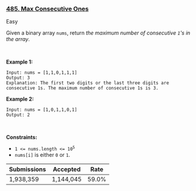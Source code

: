### [485. Max Consecutive Ones](https://leetcode.com/problems/max-consecutive-ones/description/)

Easy

Given a binary array `` nums ``, return _the maximum number of consecutive _`` 1 ``_'s in the array_.

 

<strong class="example">Example 1:</strong>

```
Input: nums = [1,1,0,1,1,1]
Output: 3
Explanation: The first two digits or the last three digits are consecutive 1s. The maximum number of consecutive 1s is 3.
```

<strong class="example">Example 2:</strong>

```
Input: nums = [1,0,1,1,0,1]
Output: 2
```

 

__Constraints:__

*   <code>1 <= nums.length <= 10<sup>5</sup></code>
*   `` nums[i] `` is either `` 0 `` or `` 1 ``.

| Submissions    | Accepted     | Rate   |
| -------------- | ------------ | ------ |
| 1,938,359 | 1,144,045 | 59.0% |